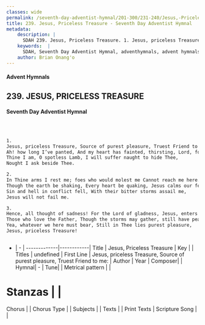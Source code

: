 ```yaml
---
classes: wide
permalink: /seventh-day-adventist-hymnal/201-300/231-240/Jesus,-Priceless-Treasure/
title: 239. Jesus, Priceless Treasure - Seventh Day Adventist Hymnal
metadata:
    description: |
      SDAH 239. Jesus, Priceless Treasure. 1. Jesus, priceless Treasure, Source of purest pleasure, Truest Friend to me: Ah! how long I’ve panted, And my heart has fainted, thirsting, Lord, for Thee. Thine I am, O spotless Lamb, I will suffer naught to hide Thee, Nought I ask beside Thee.
    keywords:  |
      SDAH, Seventh Day Adventist Hymnal, adventhymnals, advent hymnals, Jesus, Priceless Treasure, Jesus, priceless Treasure, Source of purest pleasure, Truest Friend to me; 
    author: Brian Onang'o
---
```


#### Advent Hymnals
## 239. JESUS, PRICELESS TREASURE
#### Seventh Day Adventist Hymnal

```txt



1.
Jesus, priceless Treasure, Source of purest pleasure, Truest Friend to me:
Ah! how long I’ve panted, And my heart has fainted, thirsting, Lord, for Thee.
Thine I am, O spotless Lamb, I will suffer naught to hide Thee,
Nought I ask beside Thee.

2.
In Thine arms I rest me; foes who would molest me Cannot reach me here.
Though the earth be shaking, Every heart be quaking, Jesus calms our fear.
Sin and hell in conflict fell, With their bitter storms assail me,
Jesus will not fail me.

3.
Hence, all thought of sadness! For the Lord of gladness, Jesus, enters in.
Those who love the Father, Though the storms may gather, still have peace within;
Yea, whatever we here must bear, Still in Thee lies purest pleasure,
Jesus, priceless Treasure!



```

- |   -  |
-------------|------------|
Title | Jesus, Priceless Treasure |
Key |  |
Titles | undefined |
First Line | Jesus, priceless Treasure, Source of purest pleasure, Truest Friend to me: |
Author | 
Year | 
Composer|  |
Hymnal|  - |
Tune|  |
Metrical pattern | |
# Stanzas |  |
Chorus |  |
Chorus Type |  |
Subjects |  |
Texts |  |
Print Texts | 
Scripture Song |  |
  
